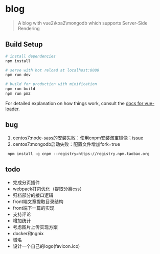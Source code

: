# blog

> A blog with vue2\koa2\mongodb which supports Server-Side Rendering

## Build Setup

``` bash
# install dependencies
npm install

# serve with hot reload at localhost:8080
npm run dev

# build for production with minification
npm run build
npm run pm2
```

For detailed explanation on how things work, consult the [docs for vue-loader](http://vuejs.github.io/vue-loader).

## bug
1. centos7:node-sass的安装失败：使用cnpm安装淘宝镜像；[issue](https://github.com/angular/angular-cli/issues/4429)
2. centos7:mongodb启动失败：配置文件增加fork=true

```
 npm install -g cnpm --registry=https://registry.npm.taobao.org
```

## todo
- 完成分页插件
- webpack打包优化（提取分离css）
- 归档部分的接口逻辑
- front端文章提取目录结构
- front端下一篇的实现
- 支持评论
- 增加统计
- 考虑图片上传实现方案
- docker和ngnix
- 域名
- 设计一个自己的logo(favicon.ico)
